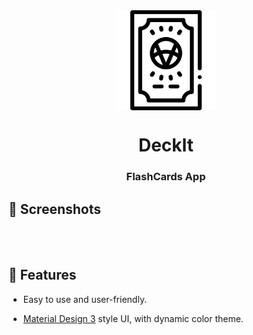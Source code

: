 <div align="center">

<img width="" src="assets/icon/icon.png"  width=160 height=160  align="center">

# DeckIt

### FlashCards App

</div>


## 📱 Screenshots

<div align="center">
<div>
<img src="" width="20%" />
<img src="" width="20%" />
<img src="" width="20%" />
<img src="" width="20%" />
</div>
</div>

<br>

## 📖 Features

- Easy to use and user-friendly.

- [Material Design 3](https://m3.material.io/) style UI, with dynamic color theme.
